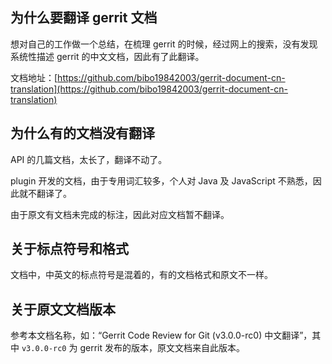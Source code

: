 ## 为什么要翻译 gerrit 文档

想对自己的工作做一个总结，在梳理 gerrit 的时候，经过网上的搜索，没有发现系统性描述 gerrit 的中文文档，因此有了此翻译。

文档地址：[https://github.com/bibo19842003/gerrit-document-cn-translation](https://github.com/bibo19842003/gerrit-document-cn-translation)


## 为什么有的文档没有翻译

API 的几篇文档，太长了，翻译不动了。

plugin 开发的文档，由于专用词汇较多，个人对 Java 及 JavaScript 不熟悉，因此就不翻译了。

由于原文有文档未完成的标注，因此对应文档暂不翻译。


## 关于标点符号和格式

文档中，中英文的标点符号是混着的，有的文档格式和原文不一样。


## 关于原文文档版本

参考本文档名称，如：“Gerrit Code Review for Git (v3.0.0-rc0) 中文翻译”，其中 `v3.0.0-rc0` 为 gerrit 发布的版本，原文文档来自此版本。


